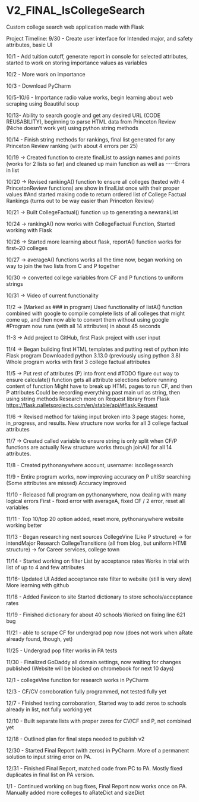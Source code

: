 # V2_FINAL_IsCollegeSearch
Custom college search web application made with Flask


Project Timeline:
9/30 - Create user interface for Intended major, and safety attributes, basic UI

10/1 - Add tuition cutoff, generate report in console for selected attributes, started to work on storing importance values as variables

10/2 - More work on importance

10/3 - Download PyCharm

10/5-10/6 - Importance radio value works, begin learning about web scraping using Beautiful soup

10/13- Ability to search google and get any desired URL (CODE REUSABILITY), beginning to parse HTML data from Princeton Review (Niche doesn’t work yet) using python string methods

10/14 - Finish string methods for rankings, final list generated for any Princeton Review ranking (with about 4 errors per 25)

10/19 -> Created function to create finalList to assign names and points (works for 2 lists so far) and cleaned up main function as well as ----Errors in list

10/20 -> Revised rankingA() function to ensure all colleges (tested with 4 PrincetonReview functions) are show in finalList once with their proper values #And started making code to return ordered list of College Factual Rankings (turns out to be way easier than Princeton Review)

10/21 -> Built CollegeFactual() function up to generating a newrankList

10/24 -> rankingA() now works with CollegeFactual Function, Started working with Flask

10/26 -> Started more learning about flask, reportA() function works for first~20 colleges

10/27 -> averageA() functions works all the time now, began working on way to join the two lists from C and P together

10/30 -> converted college variables from CF and P functions to uniform strings

10/31 -> Video of current functionality

11/2 -> (Marked as ### in program) Used functionality of listA() function combined with google to compile complete lists of all colleges that might come up, and then now able to convert them without using google #Program now runs (with all 14 attributes) in about 45 seconds

11-3 -> Add project to GitHub, first Flask project with user input

11/4 -> Began building first HTML templates and putting rest of python into Flask program Downloaded python 3.13.0 (previously using python 3.8) Whole program works with first 3 college factual attributes

11/5 -> Put rest of attributes (P) into front end #TODO figure out way to ensure calculate() function gets all attribute selections before running content of function Might have to break up HTML pages to run CF, and then P attributes Could be recording everything past main url as string, then using string methods Research more on Request library from Flask https://flask.palletsprojects.com/en/stable/api/#flask.Request

11/6 -> Revised method for taking input broken into 3 page stages: home, in_progress, and results. New structure now works for all 3 college factual attributes

11/7 -> Created called variable to ensure string is only split when CF/P functions are actually New structure works through joinA() for all 14 attributes.

11/8 - Created pythonanywhere account, username: iscollegesearch

11/9 - Entire program works, now improving accuracy on P ultiStr searching (Some attributes are missed) Accuracy improved

11/10 - Released full program on pythonanywhere, now dealing with many logical errors First - fixed error with averageA, fixed CF / 2 error, reset all variables

11/11 - Top 10/top 20 option added, reset more, pythonanywhere website working better

11/13 - Began researching next sources CollegeVine (Like P structure) -> for intendMajor Research CollegeTransitions (all from blog, but uniform HTMl structure) -> for Career services, college town

11/14 - Started working on filter List by acceptance rates Works in trial with list of up to 4 and few attributes

11/16- Updated UI Added acceptance rate filter to website (still is very slow) More learning with github		

11/18 - Added Favicon to site
		Started dictionary to store schools/acceptance rates
  
11/19 - Finished dictionary for about 40 schools
		Worked on fixing line 621 bug

11/21 - able to scrape CF for undergrad pop now (does not work when aRate already found, though, yet)

11/25 - Undergrad pop filter works in PA tests

11/30 - Finalized GoDaddy all domain settings, now waiting for changes published
	(Website will be blocked on chromebook for next 10 days)

12/1 - collegeVine function for research works in PyCharm

12/3 - CF/CV corroboration fully programmed, not tested fully yet

12/7 - Finished testing corroboration, Started way to add zeros to schools already in list, not fully working yet

12/10 - Built separate lists with proper zeros for CV/CF and P, not combined yet

12/18 - Outlined plan for final steps needed to publish v2

12/30 - Started Final Report (with zeros) in PyCharm. More of a permanent solution to input string error on PA. 

12/31 - Finished Final Report, matched code from PC to PA. Mostly fixed duplicates in final list on PA version. 

1/1 - Continued working on bug fixes, Final Report now works once on PA. Manually added more colleges to aRateDict and sizeDict

